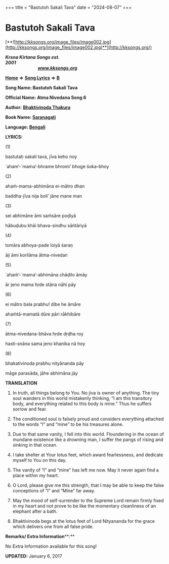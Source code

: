 +++
title = "Bastutoh Sakali Tava"
date = "2024-08-07"
+++

# Bastutoh Sakali Tava
[**![http://kksongs.org/image_files/image002.jpg](http://kksongs.org/image_files/image002.jpg)**](http://kksongs.org/)

**_Krsna Kirtana Songs est. 2001_**                                                                                                                                                 **_www.kksongs.org_**

**[Home](http://kksongs.org/)** **⇒** **[Song Lyrics](http://kksongs.org/lyrics.html)** **⇒** **[B](http://kksongs.org/songs/song_b.html)**

**Song Name: Bastutoh Sakali Tava**

**Official Name: Atma Nivedana Song 6**

**Author:** [**Bhaktivinoda Thakura**](http://kksongs.org/authors/list/bhaktivinoda.html)

**Book Name: [Saranagati](http://kksongs.org/authors/literature/saranagati.html)**

**Language: [Bengali](http://kksongs.org/language/list/bengali.html)**

**LYRICS:**

(1)

bastutaḥ sakali tava, jīva keho noy

\`aham’-\`mama’-bhrame bhromi’ bhoge śoka-bhoy

(2)

ahaḿ-mama-abhimāna ei-mātro dhan

baddha-jīva nija boli’ jāne mane man

(3)

sei abhimāne āmi saḿsāre poḍiyā

hābuḍubu khāi bhava-sindhu sāńtāriyā

(4)

tomāra abhoya-pade loiyā śaraṇ

āji āmi korilāma ātma-nivedan

(5)

\`ahaḿ’-\`mama’-abhimāna chāḍilo āmāy

ār jeno mama hṛde stāna nāhi pāy

(6)

ei mātro bala prabhu! dibe he āmāre

ahaḿtā-mamatā dūre pāri rākhibāre

(7)

ātma-nivedana-bhāva hṛde dṛḍha roy

hasti-snāna sama jeno khanika nā hoy

(8)

bhakativinoda prabhu nityānanda pāy

māge parasāda, jāhe abhimāna jāy

**TRANSLATION**

1) In truth, all things belong to You. No jiva is owner of anything. The tiny soul wanders in this world mistakenly thinking, “I am this transitory body, and everything related to this body is mine.” Thus he suffers sorrow and fear.

2) The conditioned soul is falsely proud and considers everything attached to the words “I” and “mine” to be his treasures alone.

3) Due to that same vanity, I fell into this world. Floundering in the ocean of mundane existence like a drowning man, I suffer the pangs of rising and sinking in that ocean.

4) I take shelter at Your lotus feet, which award fearlessness, and dedicate myself to You on this day.

5) The vanity of “I” and “mine” has left me now. May it never again find a place within my heart.

6) O Lord, please give me this strength, that I may be able to keep the false conceptions of “I” and “Mine” far away.

7) May the mood of self-surrender to the Supreme Lord remain firmly fixed in my heart and not prove to be like the momentary cleanliness of an elephant after a bath.

8) Bhaktivinoda begs at the lotus feet of Lord Nityananda for the grace which delivers one from all false pride.

**Remarks/ Extra Information****:**

No Extra Information available for this song!

**UPDATED:** January 6, 2017
